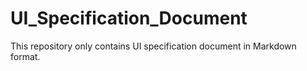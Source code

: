 # UI_Specification_Document
This repository only contains UI specification document in Markdown format.

